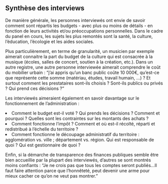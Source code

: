 ## Synthèse des interviews
De manière générale, les personnes interviewés ont envie de savoir comment sont répartis les budgets - avec plus ou moins de détails - en fonction de leurs activités et/ou préoccupations personnelles. Dans le cadre du panel en cours, les sujets les plus remontés sont la santé, la culture, l’éducation, l’écologie et les aides sociales.  
  
Plus particulièrement, en terme de granularité, un musicien par exemple aimerait connaitre la part du budget de la culture qui est consacrée à la musique (écoles, salles de concert, soutien à la création, etc.).  Dans un autre registre, une autre personne interviewée aimerait comprendre le coût du mobilier urbain : “j’ai appris qu’un banc public coûte 10 000€, qu’est-ce que représente cette somme (matériau, études, travail humain, …) ? Et surtout comment les prestataires sont-ils choisis ? Sont-ils publics ou privés ? Qui prend ces décisions ?”  
  
Les interviewés aimeraient également en savoir davantage sur le fonctionnement de l’administration :
<li>Comment le budget est-il voté ? Qui prends les décisions ? Comment et pourquoi ? Quelles sont les contraintes sur les montants des achats ? </li>
<li>Comment fonctionne l’impôt ? Comment et où est-il récolté, réparti et redistribué à l’échelle du territoire ? </li>
<li>Comment fonctionne le découpage administratif du territoire : agglomération vs. ville ; département vs. région. Qui est responsable de quoi ? Qui est gestionnaire de quoi ? </li>  
  
Enfin, si la démarche de transparence des finances publiques semble être bien accueillie par la plupart des interviewés, d’autres se sont montrés moins confiants : “Je ne crois pas que tous les comptes seront publiés…Il faut faire attention parce que l’honnêteté, peut devenir une arme pour mieux cacher ce qu’on ne veut pas montrer.”
